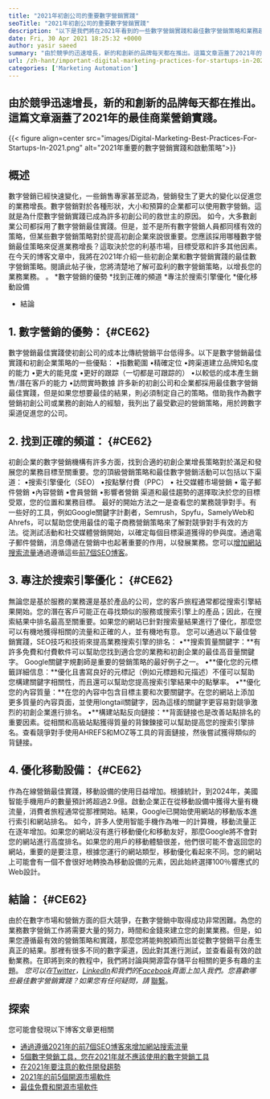 ```yaml
---
title: "2021年初創公司的重要數字營銷實踐" 
seoTitle: "2021年初創公司的重要數字營銷實踐" 
description: "以下是我們將在2021年看到的一些數字營銷實踐和最佳數字營銷策略和業務趨勢。" 
date: Fri, 30 Apr 2021 18:25:32 +0000
author: yasir saeed
summary: "由於競爭的迅速增長，新的和創新的品牌每天都在推出。這篇文章涵蓋了2021年的最佳商業營銷實踐。" 
url: /zh-hant/important-digital-marketing-practices-for-startups-in-2021/
categories: ['Marketing Automation']
---
```


## 由於競爭迅速增長，新的和創新的品牌每天都在推出。這篇文章涵蓋了2021年的最佳商業營銷實踐。

{{< figure align=center src="images/Digital-Marketing-Best-Practices-For-Startups-In-2021.png" alt="2021年重要的數字營銷實踐和啟動策略">}}


## **概述**
數字營銷已經快速變化，一些銷售專家甚至認為，營銷發生了更大的變化以促進您的業務增長。數字營銷對於各種形狀，大小和預算的企業都可以使用數字營銷。這就是為什麼數字營銷實踐已成為許多初創公司的救世主的原因。
如今，大多數創業公司都採用了數字營銷最佳實踐。但是，並不是所有數字營銷人員都同樣有效的策略，但某些數字營銷策略對於提高初創企業來說很重要。您應該採用哪種數字營銷最佳策略來促進業務增長？這取決於您的利基市場，目標受眾和許多其他因素。
在今天的博客文章中，我將在2021年介紹一些初創企業和數字營銷實踐的最佳數字營銷策略。閱讀此帖子後，您將清楚地了解可盈利的數字營銷策略，以增長您的業務業務。 。
  *數字營銷的優勢
  *找到正確的頻道
  *專注於搜索引擎優化
  *優化移動設備
  * 結論

## 1. **數字營銷的優勢：**   {#CE62}
數字營銷最佳實踐使初創公司的成本比傳統營銷平台低得多。以下是數字營銷最佳實踐和初創企業策略的一些優點：
•指數範圍
•精確定位
•跨渠道建立品牌知名度的能力
•更大的能見度
•更好的跟踪（一切都是可跟踪的）
•以較低的成本產生銷售/潛在客戶的能力
•訪問實時數據
許多新的初創公司和企業都採用最佳數字營銷最佳實踐，但是如果您想要最佳的結果，則必須制定自己的策略。借助我作為數字營銷初創公司或業務的創始人的經驗，我列出了最受歡迎的營銷策略，用於跨數字渠道促進您的公司。

## 2. **找到正確的頻道：**   {#CE62}
初創企業的數字營銷機構有許多方面，找到合適的初創企業增長策略對於滿足和發展您的業務目標至關重要。您的頂級營銷策略和最佳數字營銷活動可以包括以下渠道：
•搜索引擎優化（SEO）
•按點擊付費（PPC）
• 社交媒體市場營銷
• 電子郵件營銷
•內容營銷
•會員營銷
•影響者營銷
渠道和最佳趨勢的選擇取決於您的目標受眾，您的位置和業務目標。
最好的開始方法之一是查看您的業務競爭對手。有一些好的工具，例如Google關鍵字計劃者，Semrush，Spyfu，SamelyWeb和Ahrefs，可以幫助您使用最佳的電子商務營銷策略來了解對競爭對手有效的方法。從測試活動和社交媒體營銷開始，以確定每個目標渠道獲得的參與度。通過電子郵件營銷，消息傳遞在營銷中也起著重要的作用，以發展業務。您可以[增加網站搜索流量][1]通過遵循這些[前7個SEO博客][1]。

## 3. **專注於搜索引擎優化：**   {#CE62}
無論您是基於服務的業務還是基於產品的公司，您的客戶旅程通常都從搜索引擎結果開始。您的潛在客戶可能正在尋找類似的服務或搜索引擎上的產品；因此，在搜索結果中排名最高至關重要。如果您的網站已針對搜索量結果進行了優化，那麼您可以有機地獲得相關的流量和正確的人，並有機地有意。
您可以通過以下最佳營銷實踐，SEO技巧和技術來提高業務搜索引擎的排名：
•**搜索質量關鍵字：**有許多免費和付費軟件可以幫助您找到適合您的業務和初創企業的最佳高音量關鍵字。 Google關鍵字規劃師是重要的營銷策略的最好例子之一。
•**優化您的元標籤詳細信息：**優化且書寫良好的元標記（例如元標題和元描述）不僅可以幫助您構建關鍵字相關性，而且還可以幫助您提高搜索引擎結果中的點擊率。
•**優化您的內容質量：**在您的內容中包含目標主要和次要關鍵字。在您的網站上添加更多質量的內容頁面，並使用longtail關鍵字，因為這樣的關鍵字更容易對競爭激烈的初創企業進行排名。
•**構建站點反向鏈接：**背面鏈接也是改善站點排名的重要因素。從相關和高級站點獲得質量的背鍊鍊接可以幫助提高您的搜索引擎排名。查看競爭對手使用AHREFS和MOZ等工具的背面鏈接，然後嘗試獲得類似的背鏈接。

## 4. **優化移動設備：**   {#CE62}
作為在線營銷最佳實踐，移動設備的使用日益增加。根據統計，到2024年，美國智能手機用戶的數量預計將超過2.9億。啟動企業正在從移動設備中獲得大量有機流量，消費者旅程通常從那裡開始。結果，Google已開始使用網站的移動版本進行索引和網站排名。
如今，許多人使用智能手機作為唯一的計算機，移動流量正在逐年增加。如果您的網站沒有進行移動優化和移動友好，那麼Google將不會對您的網站進行高度排名。如果您的用戶的移動體驗很差，他們很可能不會返回您的網站，重要的是要注意，根據您運行的網站類型，移動優化看起來不同。您的網站上可能會有一個不會很好地轉換為移動設備的元素，因此始終選擇100％響應式的Web設計。

## **結論**： {#CE62}
由於在數字市場和營銷方面的巨大競爭，在數字營銷中取得成功非常困難。為您的業務數字營銷工作將需要大量的努力，時間和金錢來建立您的創業業務。但是，如果您遵循最有效的營銷策略和實踐，那麼您將能夠脫穎而出並從數字營銷平台產生真正的結果。那裡有很多不同的數字渠道，因此對其進行測試，並查看最有效的啟動業務。在即將到來的教程中，我們將討論與開源雲存儲平台相關的更多有趣的主題。
_您可以在[Twitter][2]，[LinkedIn][3]和我們的[Facebook][4]頁面上加入我們。您喜歡哪些最佳數字營銷實踐？如果您有任何疑問，請_ [聯繫][5]。

## 探索
您可能會發現以下博客文章更相關
  * [通過遵循2021年的前7個SEO博客來增加網站搜索流量][1]
  * [5個數字營銷工具，您在2021年就不應該使用的數字營銷工具][6]
  * [在2021年要注意的軟件開發趨勢][7]
  * [2021年的前5個開源市場軟件][8]
  * [最佳免費和開源市場軟件][9]

  
[1]: https://blog.containerize.com/blogging/increase-website-search-traffic-by-following-top-7-seo-blogs/
[2]: https://twitter.com/containerize_co
[3]: https://www.linkedin.com/company/containerize/
[4]: http://facebook.com/containerize
[5]: mailto:yasir.saeed@aspose.com
[6]: https://blog.containerize.com/2021/01/03/5-digital-marketing-tools-you-shouldn%e2%80%99t-live-without-in-2021/
[7]: https://blog.containerize.com/marketplace/top-5-open-source-marketplace-software-in-2021/
[8]: https://blog.containerize.com/content-management/integrate-mautic-with-joomla-for-marketing-automation/
[9]: https://products.containerize.com/marketplace/
